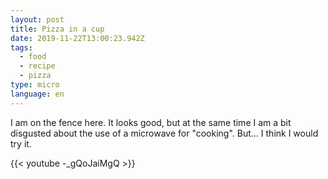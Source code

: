 ```yaml
---
layout: post
title: Pizza in a cup
date: 2019-11-22T13:00:23.942Z
tags:
  - food
  - recipe
  - pizza
type: micro
language: en
---
```

I am on the fence here. It looks good, but at the same time I am a bit disgusted about the use of a microwave for "cooking". But... I think I would try it.

{{< youtube -_gQoJaiMgQ >}}
